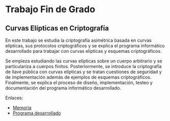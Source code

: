 # Trabajo Fin de Grado

## Curvas Elípticas en Criptografía

En este trabajo se estudia la criptografía asimétrica basada en 
curvas elípticas, sus protocolos criptográficos y se explica el programa
informático desarrollado para trabajar con curvas elípticas y esquemas 
criptográficos.

Se empieza estudiando las curvas elípticas sobre un cuerpo arbitrario 
y se particulariza a cuerpos finitos. Posteriormente, se introduce
la criptografía de llave pública con curvas elípticas y se tratan 
cuestiones de seguridad y de implementación además de ejemplos de
esquemas criptográficos. Finalmente, se explica el proceso de diseño,
implementación, testeo y documentación del programa informático
desarrollado.

Enlaces:
- [Memoria](memoria/memoria.pdf)
- [Programa desarrollado](https://github.com/ranea/ccepy)
